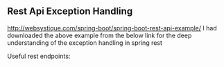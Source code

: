 Rest Api Exception Handling
------------------------------

http://websystique.com/spring-boot/spring-boot-rest-api-example/
I had downloaded the above example from the below link for the deep understanding of the exception handling in spring rest












Useful rest endpoints:

